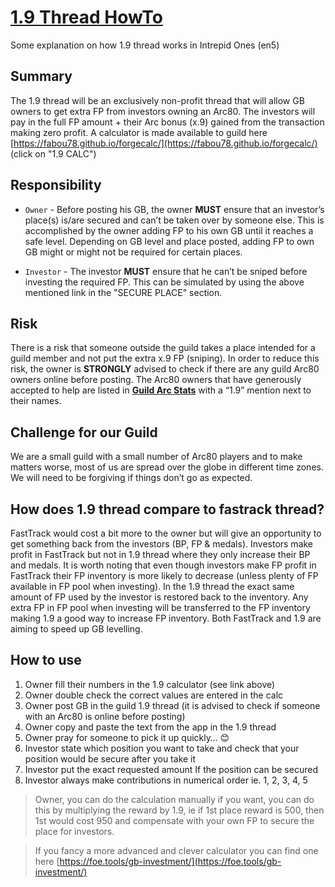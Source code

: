# [1.9 Thread HowTo](https://github.com/fabou78/forgecalc/blob/master/ONE9.md)

Some explanation on how 1.9 thread works in Intrepid Ones (en5)

## Summary
The 1.9 thread will be an exclusively non-profit thread that will allow GB owners to get extra FP from investors owning an Arc80. The investors will pay in the full FP amount + their Arc bonus (x.9) gained from the transaction making zero profit. A calculator is made available to guild here [https://fabou78.github.io/forgecalc/](https://fabou78.github.io/forgecalc/) (click on "1.9 CALC")


## Responsibility
* ``Owner`` - Before posting his GB, the owner **MUST** ensure that an investor’s place(s) is/are secured and can’t be taken over by someone else. This is accomplished by the owner adding FP to his own GB until it reaches a safe level. Depending on GB level and place posted, adding FP to own GB might or might not be required for certain places.

* ``Investor`` - The investor **MUST** ensure that he can’t be sniped before investing the required FP. This can be simulated by using the above mentioned link in the "SECURE PLACE" section.


## Risk
There is a risk that someone outside the guild takes a place intended for a guild member and not put the extra x.9 FP (sniping). In order to reduce this risk, the owner is **STRONGLY** advised to check if there are any guild Arc80 owners online before posting. The Arc80 owners that have generously accepted to help are listed in **[Guild Arc Stats](http://fabou78.pythonanywhere.com/arcstats/)**  with a “1.9” mention next to their names.


## Challenge for our Guild
We are a small guild with a small number of Arc80 players and to make matters worse, most of us are spread over the globe in different time zones. We will need to be forgiving if things don’t go as expected.


## How does 1.9 thread compare to fastrack thread?
FastTrack would cost a bit more to the owner but will give an opportunity to get something back from the investors (BP, FP & medals). Investors make profit in FastTrack but not in 1.9 thread where they only increase their BP and medals. It is worth noting that even though investors make FP profit in FastTrack their FP inventory is more likely to decrease (unless plenty of FP available in FP pool when investing). In the 1.9 thread the exact same amount of FP used by the investor is restored back to the inventory. Any extra FP in FP pool when investing will be transferred to the FP inventory making 1.9 a good way to increase FP inventory. Both FastTrack and 1.9 are aiming to speed up GB levelling.

## How to use
1. Owner fill their numbers in the 1.9 calculator (see link above)
2. Owner double check the correct values are entered in the calc
3. Owner post GB in the guild 1.9 thread (it is advised to check if someone with an Arc80 is online before posting)
4. Owner copy and paste the text from the app in the 1.9 thread
5. Owner pray for someone to pick it up quickly… :blush:
6. Investor state which position you want to take and check that your position would be secure after you take it
7. Investor put the exact requested amount If the position can be secured
8. Investor always make contributions in numerical order ie. 1, 2, 3, 4, 5

> Owner, you can do the calculation manually if you want, you can do this by multiplying the reward by 1.9, ie if 1st place reward is 500, then 1st would cost 950 and compensate with your own FP to secure the place for investors.

> If you fancy a more advanced and clever calculator you can find one here [https://foe.tools/gb-investment/](https://foe.tools/gb-investment/)
